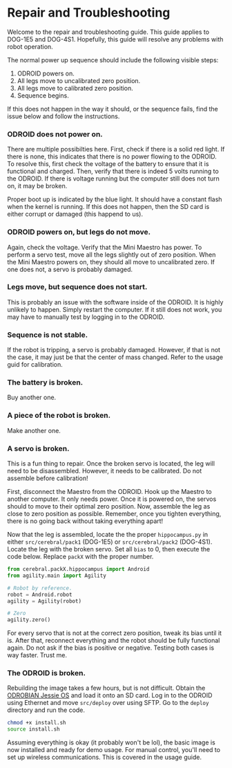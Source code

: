 # Repair and Troubleshooting

Welcome to the repair and troubleshooting guide. This guide applies to DOG-1E5 and DOG-4S1. Hopefully, this guide will resolve any problems with robot operation.

The normal power up sequence should include the following visible steps:

1. ODROID powers on.
2. All legs move to uncalibrated zero position.
3. All legs move to calibrated zero position.
4. Sequence begins.

If this does not happen in the way it should, or the sequence fails, find the issue below and follow the instructions.

### ODROID does not power on.

There are multiple possibilties here. First, check if there is a solid red light. If there is none, this indicates that there is no power flowing to the ODROID. To resolve this, first check the voltage of the battery to ensure that it is functional and charged. Then, verify that there is indeed 5 volts running to the ODROID. If there is voltage running but the computer still does not turn on, it may be broken.

Proper boot up is indicated by the blue light. It should have a constant flash when the kernel is running. If this does not happen, then the SD card is either corrupt or damaged (this happend to us).

### ODROID powers on, but legs do not move.

Again, check the voltage. Verify that the Mini Maestro has power. To perform a servo test, move all the legs slightly out of zero position. When the Mini Maestro powers on, they should all move to uncalibrated zero. If one does not, a servo is probably damaged.

### Legs move, but sequence does not start.

This is probably an issue with the software inside of the ODROID. It is highly unlikely to happen. Simply restart the computer. If it still does not work, you may have to manually test by logging in to the ODROID.

### Sequence is not stable.

If the robot is tripping, a servo is probably damaged. However, if that is not the case, it may just be that the center of mass changed. Refer to the usage guid for calibration.

### The battery is broken.

Buy another one.

### A piece of the robot is broken.

Make another one.

### A servo is broken.

This is a fun thing to repair. Once the broken servo is located, the leg will need to be disassembled. However, it needs to be calibrated. Do not assemble before calibration!

First, disconnect the Maestro from the ODROID. Hook up the Maestro to another computer. It only needs power. Once it is powered on, the servos should to move to their optimal zero position. Now, assemble the leg as close to zero position as possible. Remember, once you tighten everything, there is no going back without taking everything apart! 

Now that the leg is assembled, locate the the proper `hippocampus.py` in either `src/cerebral/pack1` (DOG-1E5) or `src/cerebral/pack2` (DOG-4S1). Locate the leg with the broken servo. Set all `bias` to 0, then execute the code below. Replace `packX` with the proper number.

```python
from cerebral.packX.hippocampus import Android
from agility.main import Agility

# Robot by reference.
robot = Android.robot
agility = Agility(robot)

# Zero
agility.zero()
```

For every servo that is not at the correct zero position, tweak its bias until it is. After that, reconnect everything and the robot should be fully functional again. Do not ask if the bias is positive or negative. Testing both cases is way faster. Trust me.

### The ODROID is broken.

Rebuilding the image takes a few hours, but is not difficult. Obtain the [ODROBIAN Jessie OS](http://oph.mdrjr.net/odrobian/images/s905/) and load it onto an SD card. Log in to the ODROID using Ethernet and move `src/deploy` over using SFTP. Go to the `deploy` directory and run the code.

```bash
chmod +x install.sh
source install.sh
```

Assuming everything is okay (it probably won't be lol), the basic image is now installed and ready for demo usage. For manual control, you'll need to set up wireless communications. This is covered in the usage guide.
